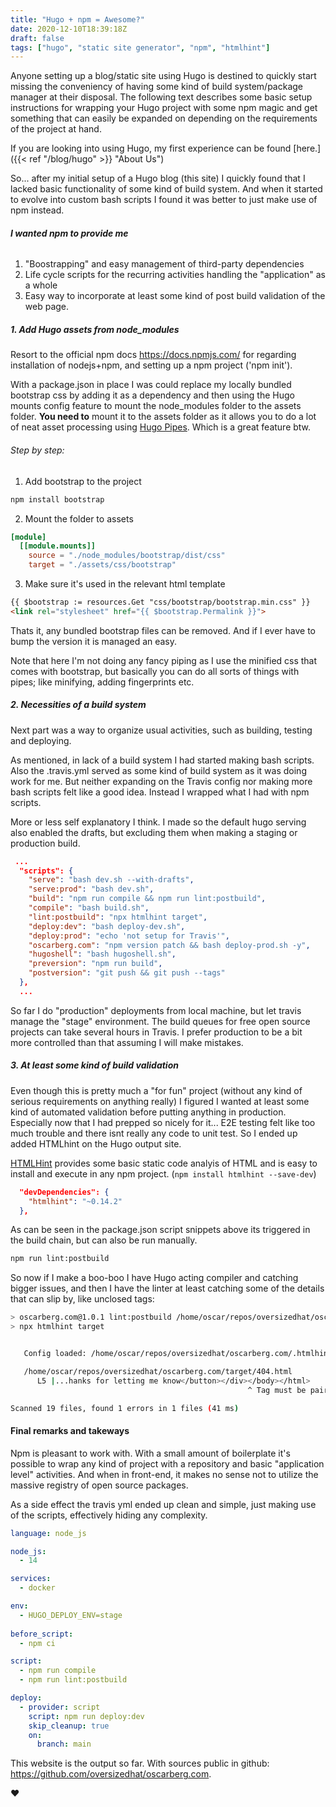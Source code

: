 ```yaml
---
title: "Hugo + npm = Awesome?"
date: 2020-12-10T18:39:18Z
draft: false
tags: ["hugo", "static site generator", "npm", "htmlhint"]
---
```

Anyone setting up a blog/static site using Hugo is destined to quickly start missing the conveniency of having some kind of build system/package manager at their disposal. The following text describes some basic setup instructions for wrapping your Hugo project with some npm magic and get something that can easily be expanded on depending on the requirements of the project at hand.

If you are looking into using Hugo, my first experience can be found [here.]({{< ref "/blog/hugo" >}} "About Us")

So... after my initial setup of a Hugo blog (this site) I quickly found that I lacked basic functionality of some kind of build system. And when it started to evolve into custom bash scripts I found it was better to just make use of npm instead.

###### **I wanted npm to provide me**
1. "Boostrapping" and easy management of third-party dependencies
2. Life cycle scripts for the recurring activities handling the "application" as a whole
3. Easy way to incorporate at least some kind of post build validation of the web page.

##### 1. Add Hugo assets from node_modules
Resort to the official npm docs https://docs.npmjs.com/ for regarding installation of nodejs+npm, and setting up a npm project ('npm init').

With a package.json in place I was could replace my locally bundled bootstrap css by adding it as a dependency and then using the Hugo mounts config feature to mount the node_modules folder to the assets folder. **You need to** mount it to the assets folder as it allows you to do a lot of neat asset processing using [Hugo Pipes](https://gohugo.io/hugo-pipes/introduction/). Which is a great feature btw.


###### Step by step:
1. Add bootstrap to the project
```sh
npm install bootstrap
```
2. Mount the folder to assets
```toml
[module]
  [[module.mounts]]
    source = "./node_modules/bootstrap/dist/css"
    target = "./assets/css/bootstrap"
```
3. Make sure it's used in the relevant html template
```html
{{ $bootstrap := resources.Get "css/bootstrap/bootstrap.min.css" }}
<link rel="stylesheet" href="{{ $bootstrap.Permalink }}">
``` 
Thats it, any bundled bootstrap files can be removed. And if I ever have to bump the version it is managed an easy.

Note that here I'm not doing any fancy piping as I use the minified css that comes with bootstrap, but basically you can do all sorts of things with pipes; like minifying, adding fingerprints etc.

##### 2. Necessities of a build system
Next part was a way to organize usual activities, such as building, testing and deploying.

As mentioned, in lack of a build system I had started making bash scripts. Also the .travis.yml served as some kind of build system as it was doing work for me. But neither expanding on the Travis config nor making more bash scripts felt like a good idea. Instead I wrapped what I had with npm scripts.

More or less self explanatory I think. I made so the default hugo serving also enabled the drafts, but excluding them when making a staging or production build.

```json
 ...
  "scripts": {
    "serve": "bash dev.sh --with-drafts",
    "serve:prod": "bash dev.sh",
    "build": "npm run compile && npm run lint:postbuild",
    "compile": "bash build.sh",
    "lint:postbuild": "npx htmlhint target",
    "deploy:dev": "bash deploy-dev.sh",
    "deploy:prod": "echo 'not setup for Travis'",
    "oscarberg.com": "npm version patch && bash deploy-prod.sh -y",
    "hugoshell": "bash hugoshell.sh",
    "preversion": "npm run build",
    "postversion": "git push && git push --tags"
  },
  ...
```

So far I do "production" deployments from local machine, but let travis manage the "stage" environment. The build queues for free open source projects can take several hours in Travis. I prefer production to be a bit more controlled than that assuming I will make mistakes.

##### 3. At least some kind of build validation
Even though this is pretty much a "for fun" project (without any kind of serious requirements on anything really) I figured I wanted at least some kind of automated validation before putting anything in production. Especially now that I had prepped so nicely for it... E2E testing felt like too much trouble and there isnt really any code to unit test. So I ended up added HTMLhint on the Hugo output site.

[HTMLHint](https://www.npmjs.com/package/htmlhint) provides some basic static code analyis of HTML and is easy to install and execute in any npm project. (`npm install htmlhint --save-dev`)

```json
  "devDependencies": {
    "htmlhint": "~0.14.2"
  },
```

As can be seen in the package.json script snippets above its triggered in the build chain, but can also be run manually.

```sh
npm run lint:postbuild
```

So now if I make a boo-boo I have Hugo acting compiler and catching bigger issues, and then I have the linter at least catching some of the details that can slip by, like unclosed tags:

```sh
> oscarberg.com@1.0.1 lint:postbuild /home/oscar/repos/oversizedhat/oscarberg.com
> npx htmlhint target


   Config loaded: /home/oscar/repos/oversizedhat/oscarberg.com/.htmlhintrc

   /home/oscar/repos/oversizedhat/oscarberg.com/target/404.html
      L5 |...hanks for letting me know</button></div></body></html>
                                                     ^ Tag must be paired, missing: [ </div> ], start tag match failed [ <div id=content> ] on line 3. (tag-pair)

Scanned 19 files, found 1 errors in 1 files (41 ms)

```

#### Final remarks and takeways

Npm is pleasant to work with. With a small amount of boilerplate it's possible to wrap any kind of project with a repository and basic "application level" activities. And when in front-end, it makes no sense not to utilize the massive registry of open source packages.

As a side effect the travis yml ended up clean and simple, just making use of the scripts, effectively hiding any complexity.

```yml
language: node_js

node_js:
  - 14

services:
  - docker

env:
  - HUGO_DEPLOY_ENV=stage
  
before_script:
  - npm ci

script:
  - npm run compile
  - npm run lint:postbuild

deploy:
  - provider: script
    script: npm run deploy:dev
    skip_cleanup: true
    on:
      branch: main
```

This website is the output so far. With sources public in github: https://github.com/oversizedhat/oscarberg.com.

:heart: